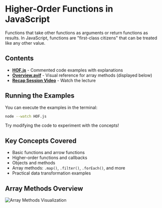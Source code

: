 # Higher-Order Functions in JavaScript

Functions that take other functions as arguments or return functions as results. In JavaScript, functions are "first-class citizens" that can be treated like any other value.

## Contents

- **[HOF.js](./HOF.js)** - Commented code examples with explanations
- **[Overview.avif](./Overview.avif)** - Visual reference for array methods (displayed below)
- **[Recap Session Video](https://drive.google.com/file/d/17EuVzFofMNkKIocvagwhxQxWK9M6mKIf/view?usp=drive_link)** - Watch the lecture

## Running the Examples

You can execute the examples in the terminal:

```bash
node --watch HOF.js
```

Try modifying the code to experiment with the concepts!

## Key Concepts Covered

- Basic functions and arrow functions
- Higher-order functions and callbacks
- Objects and methods
- Array methods: `.map()`, `.filter()`, `.forEach()`, and more
- Practical data transformation examples

## Array Methods Overview

![Array Methods Visualization](./Overview.avif)
